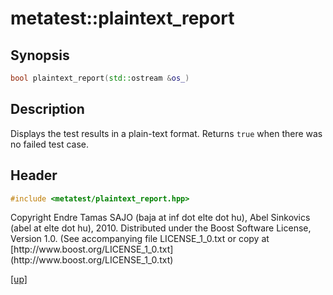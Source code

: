 # metatest::plaintext_report

## Synopsis

```cpp
bool plaintext_report(std::ostream &os_)
```

## Description

Displays the test results in a plain-text format. Returns `true` when there
was no failed test case.

## Header

```cpp
#include <metatest/plaintext_report.hpp>
```

<p class="copyright">
Copyright Endre Tamas SAJO (baja at inf dot elte dot hu),
Abel Sinkovics (abel at elte dot hu), 2010.
Distributed under the Boost Software License, Version 1.0.
(See accompanying file LICENSE_1_0.txt or copy at
[http://www.boost.org/LICENSE_1_0.txt](http://www.boost.org/LICENSE_1_0.txt)
</p>

[[up]](index.html)


